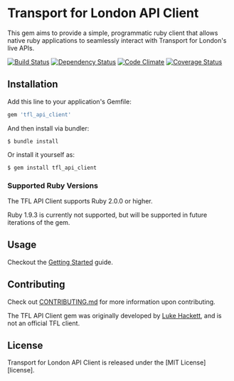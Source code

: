 # Transport for London API Client

This gem aims to provide a simple, programmatic ruby client that allows
native ruby applications to seamlessly interact with Transport for
London's live APIs.

[![Build Status](https://travis-ci.org/LukeHackett/tfl_api_client.svg?branch=master)](https://travis-ci.org/LukeHackett/tfl_api_client)
[![Dependency Status](https://gemnasium.com/LukeHackett/tfl_api_client.svg)](https://gemnasium.com/LukeHackett/tfl_api_client)
[![Code Climate](https://codeclimate.com/github/LukeHackett/tfl_api_client/badges/gpa.svg)](https://codeclimate.com/github/LukeHackett/tfl_api_client)
[![Coverage Status](https://coveralls.io/repos/LukeHackett/tfl_api_client/badge.svg?branch=master&service=github)](https://coveralls.io/github/LukeHackett/tfl_api_client?branch=master)


## Installation

Add this line to your application's Gemfile:

```ruby
gem 'tfl_api_client'
```

And then install via bundler:

    $ bundle install

Or install it yourself as:

    $ gem install tfl_api_client


### Supported Ruby Versions

The TFL API Client supports Ruby 2.0.0 or higher. 

Ruby 1.9.3 is currently not supported, but will be supported in future 
iterations of the gem.


## Usage

Checkout the [Getting Started][getting_started] guide.

[getting_started]: GETTING_STARTED.md


## Contributing

Check out [CONTRIBUTING.md][contributing] for more information upon 
contributing.

The TFL API Client gem was originally developed by 
[Luke Hackett][luke_hackett], and is not an official TFL client.

[contributing]: CONTRIBUTING.md
[luke_hackett]: http://www.lukehackett.com


## License

Transport for London API Client is released under the [MIT License][license].

[licence]: http://www.opensource.org/licenses/MIT

